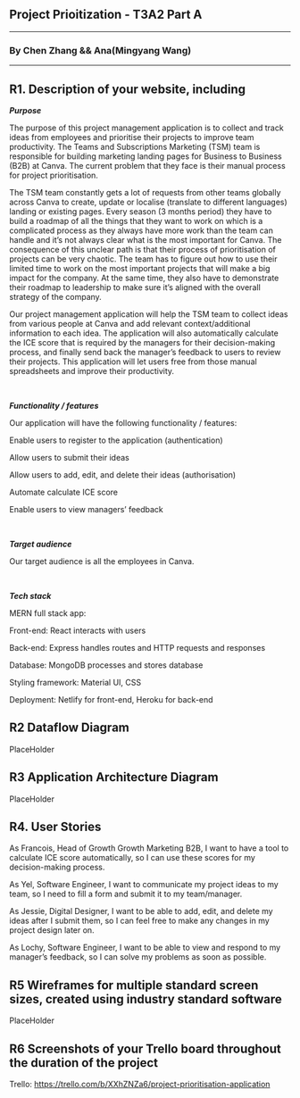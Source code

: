 ## Project Prioitization - T3A2 Part A
----------------------------------------------------------------
### By Chen Zhang && Ana(Mingyang Wang)
-----

## R1. Description of your website, including

***Purpose***

The purpose of this project management application is to collect and track ideas from employees and prioritise their projects to improve team productivity. The Teams and Subscriptions Marketing (TSM) team is responsible for building marketing landing pages for Business to Business (B2B) at Canva. The current problem that they face is their manual process for project prioritisation.

The TSM team constantly gets a lot of requests from other teams globally across Canva to create, update or localise (translate to different languages) landing or existing pages. Every season (3 months period) they have to build a roadmap of all the things that they want to work on which is a complicated process as they always have more work than the team can handle and it’s not always clear what is the most important for Canva. The consequence of this unclear path is that their process of prioritisation of projects can be very chaotic. The team has to figure out how to use their limited time to work on the most important projects that will make a big impact for the company. At the same time, they also have to demonstrate their roadmap to leadership to make sure it’s aligned with the overall strategy of the company.

Our project management application will help the TSM team to collect ideas from various people at Canva and add relevant context/additional information to each idea. The application will also automatically calculate the ICE score that is required by the managers for their decision-making process, and finally send back the manager’s feedback to users to review their projects. This application will let users free from those manual spreadsheets and improve their productivity.

<br />

***Functionality / features***

Our application will have the following functionality / features:

Enable users to register to the application (authentication)

Allow users to submit their ideas

Allow users to add, edit, and delete their ideas (authorisation)

Automate calculate ICE score

Enable users to view managers’ feedback

<br />

***Target audience***

Our target audience is all the employees in Canva.

<br />

***Tech stack***

MERN full stack app:

Front-end: React interacts with users

Back-end: Express handles routes and HTTP requests and responses

Database: MongoDB processes and stores database

Styling framework: Material UI, CSS

Deployment: Netlify for front-end, Heroku for back-end

## R2 Dataflow Diagram

PlaceHolder

## R3 Application Architecture Diagram

PlaceHolder

## R4. User Stories

As Francois, Head of Growth Growth Marketing B2B, I want to have a tool to calculate ICE score automatically, so I can use these scores for my decision-making process.

As Yel, Software Engineer, I want to communicate my project ideas to my team, so I need to fill a form and submit it to my team/manager.

As Jessie, Digital Designer, I want to be able to add, edit, and delete my ideas after I submit them, so I can feel free to make any changes in my project design later on.

As Lochy, Software Engineer, I want to be able to view and respond to my manager’s feedback, so I can solve my problems as soon as possible.

## R5 Wireframes for multiple standard screen sizes, created using industry standard software

PlaceHolder

## R6 Screenshots of your Trello board throughout the duration of the project

Trello: <https://trello.com/b/XXhZNZa6/project-prioritisation-application>
